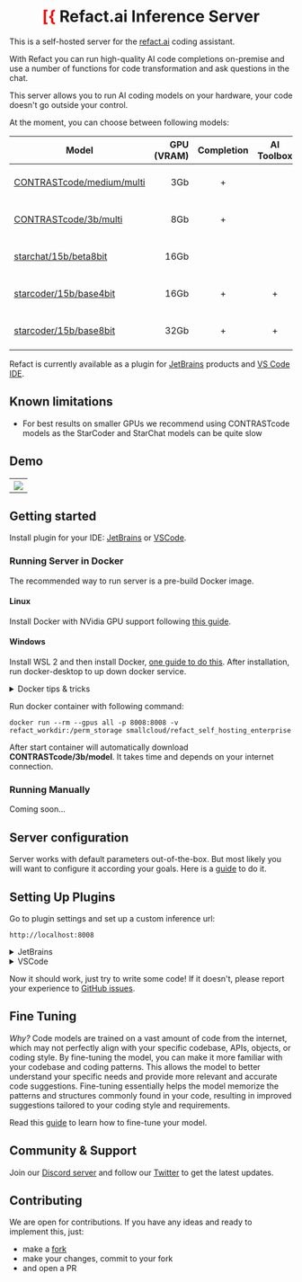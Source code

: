 <div align="center">

# <font color="red">[{</font> Refact.ai Inference Server

</div>

This is a self-hosted server for the [refact.ai](https://www.refact.ai) coding assistant.

With Refact you can run high-quality AI code completions on-premise and use a number of
functions for code transformation and ask questions in the chat.

This server allows you to run AI coding models on your hardware, your code doesn't go outside your control.

At the moment, you can choose between following models:

| Model                                                                                | GPU (VRAM) | Completion | AI Toolbox | Chat | Fine tuning | Languages supported                                |
|--------------------------------------------------------------------------------------|-----------:|:----------:|:----------:|:----:|:-----------:| -------------------------------------------------- |
| [CONTRASTcode/medium/multi](https://huggingface.co/smallcloudai/codify_medium_multi) |        3Gb |     +      |            |      |             | [20+ Programming Languages](https://refact.ai/faq) |
| [CONTRASTcode/3b/multi](https://huggingface.co/smallcloudai/codify_3b_multi)         |        8Gb |     +      |            |      |      +      | [20+ Programming Languages](https://refact.ai/faq) |
| [starchat/15b/beta8bit](https://huggingface.co/rahuldshetty/starchat-beta-8bit)      |       16Gb |            |            |  +   |             | [80+ Programming languages](https://huggingface.co/blog/starchat-alpha) |
| [starcoder/15b/base4bit](https://huggingface.co/smallcloudai/starcoder_15b_4bit)     |       16Gb |     +      |     +      |  +   |             | [80+ Programming languages](https://huggingface.co/blog/starcoder) |
| [starcoder/15b/base8bit](https://huggingface.co/smallcloudai/starcoder_15b_8bit)     |       32Gb |     +      |     +      |  +   |             | [80+ Programming languages](https://huggingface.co/blog/starcoder) |

Refact is currently available as a plugin for [JetBrains](https://plugins.jetbrains.com/plugin/20647-refact-ai)
products and [VS Code IDE](https://marketplace.visualstudio.com/items?itemName=smallcloud.codify).



## Known limitations

- For best results on smaller GPUs we recommend using CONTRASTcode models as the StarCoder and StarChat models can be quite slow



## Demo

<table align="center">
<tr>
<th><img src="https://plugins.jetbrains.com/files/20647/screenshot_277b57c5-2104-4ca8-9efc-1a63b8cb330f" align="center"/></th>
</tr>
</table>



## Getting started

Install plugin for your IDE:
[JetBrains](https://plugins.jetbrains.com/plugin/20647-refact-ai) or
[VSCode](https://marketplace.visualstudio.com/items?itemName=smallcloud.codify).


### Running Server in Docker

The recommended way to run server is a pre-build Docker image.

#### Linux

Install Docker with NVidia GPU support following [this guide](https://docs.nvidia.com/datacenter/cloud-native/container-toolkit/install-guide.html#docker).

#### Windows

Install WSL 2 and then install Docker, [one guide to do this](https://docs.docker.com/desktop/install/windows-install).
After installation, run docker-desktop to up down docker service.


<details><summary>Docker tips & tricks</summary>

Add your yourself to docker group to run docker without sudo (works for Linux):
```commandline
sudo usermod -aG docker {your user}
```
List all containers:
```commandline
docker ps -a
```
Create a new container:
```commandline
docker run
```
Start and stop existing containers (stop doesn't remove them):
```commandline
docker start
docker stop
```
Remove a container and all its data:
```commandline
docker rm
```

Shows messages from the container:
```commandline
docker logs -f
```
</details>

Run docker container with following command:
```commandline
docker run --rm --gpus all -p 8008:8008 -v refact_workdir:/perm_storage smallcloud/refact_self_hosting_enterprise
```
After start container will automatically download **CONTRASTcode/3b/model**. It takes time and depends
on your internet connection.


### Running Manually

Coming soon...


## Server configuration

Server works with default parameters out-of-the-box. But most likely you will want to
configure it according your goals. Here is a [guide](docs/getting_started.md) to do it.


## Setting Up Plugins

Go to plugin settings and set up a custom inference url:
```commandline
http://localhost:8008
```
<details><summary>JetBrains</summary>
Settings > Tools > Refact.ai > Advanced > Inference URL
</details>
<details><summary>VSCode</summary>
Extensions > Refact.ai Assistant > Settings > Infurl
</details>


Now it should work, just try to write some code! If it doesn't, please report your experience to
[GitHub issues](https://github.com/smallcloudai/refact-self-hosting/issues).



## Fine Tuning

*Why?*  Code models are trained on a vast amount of code from the internet, which may not perfectly
align with your specific codebase, APIs, objects, or coding style.
By fine-tuning the model, you can make it more familiar with your codebase and coding patterns.
This allows the model to better understand your specific needs and provide more relevant and
accurate code suggestions. Fine-tuning essentially helps the model memorize the patterns and
structures commonly found in your code, resulting in improved suggestions tailored to your
coding style and requirements.

Read this [guide](docs/fine_tuning.md) to learn how to fine-tune your model.


## Community & Support

Join our
[Discord server](https://www.smallcloud.ai/discord) and follow our
[Twitter](https://twitter.com/refact_ai) to get the latest updates.



## Contributing

We are open for contributions. If you have any ideas and ready to implement this, just:
- make a [fork](https://github.com/smallcloudai/refact-self-hosting/fork)
- make your changes, commit to your fork
- and open a PR

